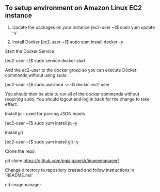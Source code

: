 ## To setup environment on Amazon Linux EC2 instance

1.  Update the packages on your instance
[ec2-user ~]$ sudo yum update -y

1.  Install Docker
[ec2-user ~]$ sudo yum install docker -y

Start the Docker Service

[ec2-user ~]$ sudo service docker start

Add the ec2-user to the docker group so you can execute Docker commands without using sudo.

[ec2-user ~]$ sudo usermod -a -G docker ec2-user

You should then be able to run all of the docker commands without requiring sudo. You should logout and log  in back for the change to take effect.

Install jq - used for parsing JSON inputs

[ec2-user ~]$ sudo yum install jq -y

Install git

[ec2-user ~]$ sudo yum install git -y

Clone the repo

git clone https://github.com/pgjaiganesh/imagemanager/

Change directory to repository created and follow instructions in 'README.md'

cd imagemanager
